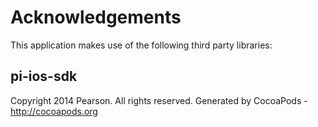 # Acknowledgements
This application makes use of the following third party libraries:

## pi-ios-sdk

Copyright 2014 Pearson. All rights reserved.
Generated by CocoaPods - http://cocoapods.org

